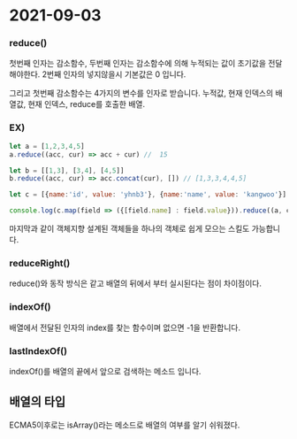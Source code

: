 # 2021-09-03

### reduce()

첫번째 인자는 감소함수, 두번째 인자는 감소함수에 의해 누적되는 값이 초기값을 전달해야한다. 2번째 인자의 넣지않을시 기본값은 0 입니다.

그리고 첫번째 감소함수는 4가지의 변수를 인자로 받습니다. 누적값, 현재 인덱스의 배열값, 현재 인덱스, reduce를 호출한 배열.

### EX)

```javascript
let a = [1,2,3,4,5]
a.reduce((acc, cur) => acc + cur) //  15 

let b = [[1,3], [3,4], [4,5]]
b.reduce((acc, cur) => acc.concat(cur), []) // [1,3,3,4,4,5]

let c = [{name:'id', value: 'yhnb3'}, {name:'name', value: 'kangwoo'}]

console.log(c.map(field => ({[field.name] : field.value})).reduce((a, c) => ({...a, ...c}), {})) // {id: 'yhnb3', name: 'kangwoo'}
```

마지막과 같이 객체지향 설계된 객체들을 하나의 객체로 쉽게 모으는 스킬도 가능합니다.

### reduceRight()

reduce()와 동작 방식은 같고 배열의 뒤에서 부터 실시된다는 점이 차이점이다.

### indexOf()

배열에서 전달된 인자의 index를 찾는 함수이며 없으면 -1을 반환합니다. 

### lastIndexOf()

indexOf()를 배열의 끝에서 앞으로 검색하는 메소드 입니다.

## 배열의 타입

ECMA5이후로는 isArray()라는 메소드로 배열의 여부를 알기 쉬워졌다.